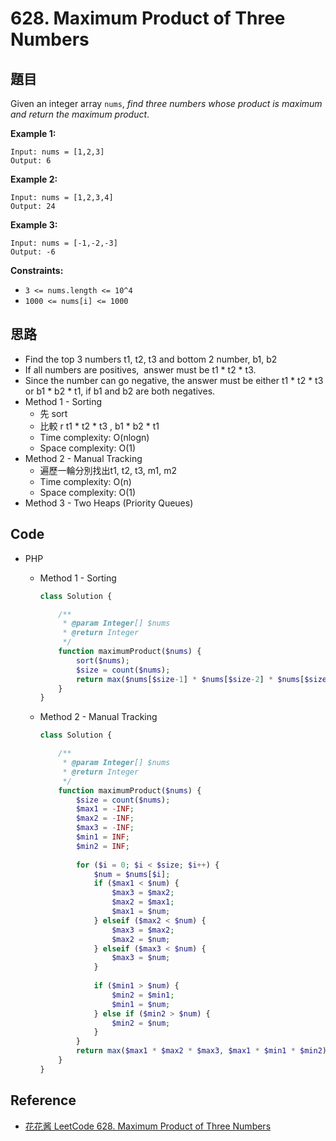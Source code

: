 # 628. Maximum Product of Three Numbers

## 題目

Given an integer array `nums`, *find three numbers whose product is maximum and return the maximum product*.

**Example 1:**

```
Input: nums = [1,2,3]
Output: 6

```

**Example 2:**

```
Input: nums = [1,2,3,4]
Output: 24

```

**Example 3:**

```
Input: nums = [-1,-2,-3]
Output: -6

```

**Constraints:**

- `3 <= nums.length <= 10^4`
- `1000 <= nums[i] <= 1000`

## 思路

- Find the top 3 numbers t1, t2, t3 and bottom 2 number, b1, b2
- If all numbers are positives,  answer must be t1 * t2 * t3.
- Since the number can go negative, the answer must be either t1 * t2 * t3 or b1 * b2 * t1, if b1 and b2 are both negatives.
- Method 1 - Sorting
    - 先 sort
    - 比較 r t1 * t2 * t3  , b1 * b2 * t1
    - Time complexity: O(nlogn)
    - Space complexity: O(1)
- Method 2 - Manual Tracking
    - 遍歷一輪分別找出t1, t2, t3, m1, m2
    - Time complexity: O(n)
    - Space complexity: O(1)
- Method 3 - Two Heaps (Priority Queues)

## Code

- PHP
    - Method 1 - Sorting

        ```php
        class Solution {

            /**
             * @param Integer[] $nums
             * @return Integer
             */
            function maximumProduct($nums) {
                sort($nums);
                $size = count($nums);
                return max($nums[$size-1] * $nums[$size-2] * $nums[$size-3], $nums[0] * $nums[1] * $nums[$size-1]);
            }
        }
        ```

    - Method 2 - Manual Tracking

        ```php
        class Solution {

            /**
             * @param Integer[] $nums
             * @return Integer
             */
            function maximumProduct($nums) {
                $size = count($nums);
                $max1 = -INF;
                $max2 = -INF;
                $max3 = -INF;
                $min1 = INF;
                $min2 = INF;
                
                for ($i = 0; $i < $size; $i++) {
                    $num = $nums[$i];
                    if ($max1 < $num) {
                        $max3 = $max2;
                        $max2 = $max1;
                        $max1 = $num;
                    } elseif ($max2 < $num) {
                        $max3 = $max2;
                        $max2 = $num;
                    } elseif ($max3 < $num) {
                        $max3 = $num;
                    }
                    
                    if ($min1 > $num) {
                        $min2 = $min1;                
                        $min1 = $num;
                    } else if ($min2 > $num) {
                        $min2 = $num;
                    }
                }
                return max($max1 * $max2 * $max3, $max1 * $min1 * $min2);
            }
        }
        ```

## Reference

- [花花酱 LeetCode 628. Maximum Product of Three Numbers](https://zxi.mytechroad.com/blog/math/leetcode-628-maximum-product-of-three-numbers/)